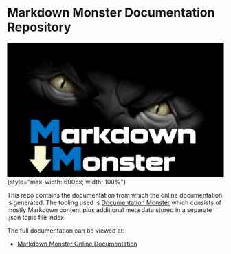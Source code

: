 # Markdown Monster Documentation Repository

![Markdown Monster Banner](/images/markdownmonstermonstersplash.png){style="max-width: 600px; width: 100%"}
  
This repo contains the documentation from which the online documentation is generated. The tooling used is [Documentation Monster](https://documenationmonster.com/) which consists of mostly Markdown content plus additional meta data stored in a separate .json topic file index.

The full documentation can be viewed at:

* [Markdown Monster Online Documentation](https://markdownmonster.west-wind.com/docs/)
